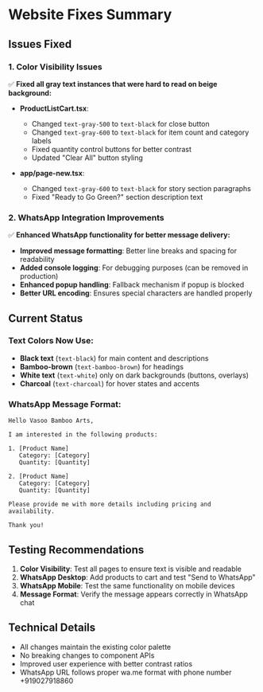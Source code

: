# Website Fixes Summary

## Issues Fixed

### 1. Color Visibility Issues
✅ **Fixed all gray text instances that were hard to read on beige background:**

- **ProductListCart.tsx**: 
  - Changed `text-gray-500` to `text-black` for close button
  - Changed `text-gray-600` to `text-black` for item count and category labels
  - Fixed quantity control buttons for better contrast
  - Updated "Clear All" button styling

- **app/page-new.tsx**:
  - Changed `text-gray-600` to `text-black` for story section paragraphs
  - Fixed "Ready to Go Green?" section description text

### 2. WhatsApp Integration Improvements
✅ **Enhanced WhatsApp functionality for better message delivery:**

- **Improved message formatting**: Better line breaks and spacing for readability
- **Added console logging**: For debugging purposes (can be removed in production)
- **Enhanced popup handling**: Fallback mechanism if popup is blocked
- **Better URL encoding**: Ensures special characters are handled properly

## Current Status

### Text Colors Now Use:
- **Black text** (`text-black`) for main content and descriptions
- **Bamboo-brown** (`text-bamboo-brown`) for headings
- **White text** (`text-white`) only on dark backgrounds (buttons, overlays)
- **Charcoal** (`text-charcoal`) for hover states and accents

### WhatsApp Message Format:
```
Hello Vasoo Bamboo Arts,

I am interested in the following products:

1. [Product Name]
   Category: [Category]
   Quantity: [Quantity]

2. [Product Name]
   Category: [Category]
   Quantity: [Quantity]

Please provide me with more details including pricing and availability.

Thank you!
```

## Testing Recommendations

1. **Color Visibility**: Test all pages to ensure text is visible and readable
2. **WhatsApp Desktop**: Add products to cart and test "Send to WhatsApp" 
3. **WhatsApp Mobile**: Test the same functionality on mobile devices
4. **Message Format**: Verify the message appears correctly in WhatsApp chat

## Technical Details

- All changes maintain the existing color palette
- No breaking changes to component APIs
- Improved user experience with better contrast ratios
- WhatsApp URL follows proper wa.me format with phone number +919027918860

